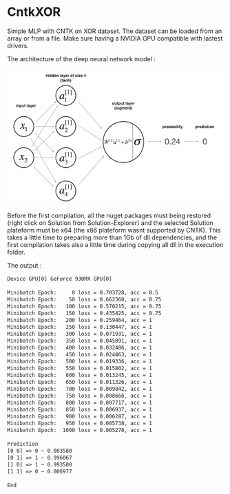 # CntkXOR
Simple MLP with CNTK on XOR dataset. The dataset can be loaded from an array or from a file. Make sure having a NVIDIA GPU compatible with lastest drivers.

The architecture of the deep neural network model :

![XOR_MLP](XOR_MLP.png "2 x 4 x 1 MultiLayersPerceptron")

Before the first compilation, all the nuget packages must being restored (right click on Solution from Solution-Explorer) and the selected Solution plateform must be x64 (the x86 plateform wasnt supported by CNTK).
This takes a little time to preparing more than 1Gb of dll dependencies, and the first compilation takes also a little time during copying all dll in the execution folder.

The output :

```
Device GPU[0] GeForce 930MX GPU[0]

Minibatch Epoch:     0 loss = 0.703728, acc = 0.5
Minibatch Epoch:    50 loss = 0.662360, acc = 0.75
Minibatch Epoch:   100 loss = 0.570215, acc = 0.75
Minibatch Epoch:   150 loss = 0.435425, acc = 0.75
Minibatch Epoch:   200 loss = 0.259464, acc = 1
Minibatch Epoch:   250 loss = 0.130447, acc = 1
Minibatch Epoch:   300 loss = 0.071931, acc = 1
Minibatch Epoch:   350 loss = 0.045891, acc = 1
Minibatch Epoch:   400 loss = 0.032406, acc = 1
Minibatch Epoch:   450 loss = 0.024463, acc = 1
Minibatch Epoch:   500 loss = 0.019336, acc = 1
Minibatch Epoch:   550 loss = 0.015802, acc = 1
Minibatch Epoch:   600 loss = 0.013245, acc = 1
Minibatch Epoch:   650 loss = 0.011326, acc = 1
Minibatch Epoch:   700 loss = 0.009842, acc = 1
Minibatch Epoch:   750 loss = 0.008666, acc = 1
Minibatch Epoch:   800 loss = 0.007717, acc = 1
Minibatch Epoch:   850 loss = 0.006937, acc = 1
Minibatch Epoch:   900 loss = 0.006287, acc = 1
Minibatch Epoch:   950 loss = 0.005738, acc = 1
Minibatch Epoch:  1000 loss = 0.005270, acc = 1

Prediction
[0 0] => 0 ~ 0.003580
[0 1] => 1 ~ 0.996067
[1 0] => 1 ~ 0.993500
[1 1] => 0 ~ 0.006977

End

```
